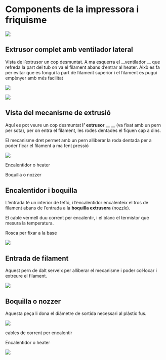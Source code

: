 # Components de la impressora i friquisme

![](img/Impressora%203D21.jpg)

## Extrusor complet amb ventilador lateral

Vista de l’extrusor un cop desmuntat. A ma esquerra el  __ventilador __ que refreda la part del tub on va el filament abans d’entrar al heater. Això es fa per evitar que es fongui la part de filament superior i el filament es pugui empènyer amb més facilitat

![](img/Impressora%203D22.jpg)


![](img/Impressora%203D23.jpg)

## Vista del mecanisme de extrusió

Aquí es pot veure un cop desmuntat  __l’__  __extrusor__  __ __ (va fixat amb un pern per sota), per on entra el filament, les rodes dentades el fiquen cap a dins.

El mecanisme dret permet amb un pern alliberar la roda dentada per a poder ficar el filament a ma fent pressió

![](img/Impressora%203D24.jpg)

Encalentidor o heater

Boquilla o nozzer

## Encalentidor i boquilla

L’entrada té un interior de tefló, i l’encalentidor encalenteix el tros de filament abans de l’entrada a la  __boquilla extrusora__  (nozzle).

El cable vermell duu corrent per encalentir, i el blanc el termistor que mesura la temperatura.

Rosca per fixar a la base

![](img/Impressora%203D25.jpg)

## Entrada de filament

Aquest pern de dalt serveix per alliberar el mecanisme i poder col·locar i extreure el filament.

![](img/Impressora%203D26.jpg)

## Boquilla o nozzer

Aquesta peça li dona el diàmetre de sortida necessari al plàstic fus.

![](img/2022-12-15-16-56-31.png)

cables de corrent per encalentir

Encalentidor o heater

![](img/Impressora%203D28.jpg)